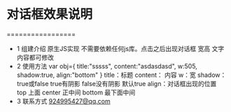 ﻿# 对话框效果说明
=================
+ 1 组建介绍
	原生JS实现  不需要依赖任何js库。点击之后出现对话框 宽高 文字内容都可修改
+ 2 使用方法
	var obj={
	title:"sssss",
	content:"asdasdasd",
	w:505,
	shadow:true,
	align:"bottom"
	}
title：标题
content： 内容
w：宽
shadow：true或false   true有阴影 false没有阴影  默认true
align：对话框出现的位置  top 上面   center 正中间  bottom 最下面中间
+ 3 联系方式
924995427@qq.com